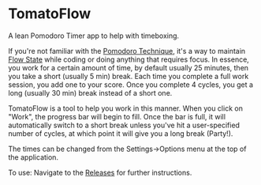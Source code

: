 # TomatoFlow
A lean Pomodoro Timer app to help with timeboxing.

If you're not familiar with the [Pomodoro Technique](https://en.wikipedia.org/wiki/Pomodoro_Technique), 
it's a way to maintain [Flow State](https://en.wikipedia.org/wiki/Flow_(psychology)) while coding or doing anything that requires focus.
In essence, you work for a certain amount of time, by default usually 25 minutes, then you take a short (usually 5 min) break.
Each time you complete a full work session, you add one to your score. Once you complete 4 cycles, you get a long (usually 30 min) break instead of a short one.

TomatoFlow is a tool to help you work in this manner.
When you click on "Work", the progress bar will begin to fill. Once the bar is full, it will automatically
switch to a short break unless you've hit a user-specified number of cycles, at which point it will give you a long break (Party!).

The times can be changed from the Settings->Options menu at the top of the application.

To use:
Navigate to the [Releases](https://github.com/roric32/TomatoFlow/releases) for further instructions.



